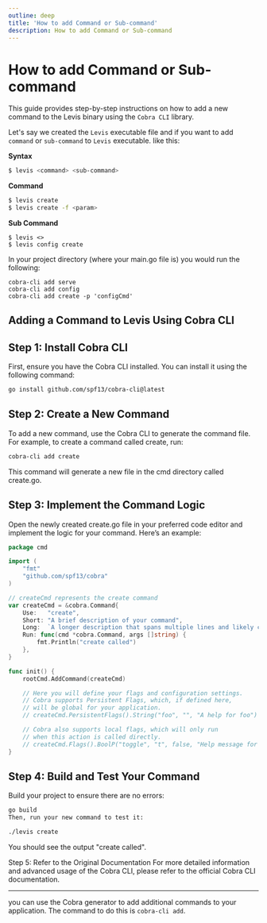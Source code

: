 ```yaml
---
outline: deep
title: 'How to add Command or Sub-command'
description: How to add Command or Sub-command
---
```


# How to add Command or Sub-command
This guide provides step-by-step instructions on how to add a new command to the Levis binary using the `Cobra CLI` library.

Let's say we created the `Levis` executable file and if you want to add `command` or `sub-command` to `Levis` executable. like this:

**Syntax**
```bash
$ levis <command> <sub-command>
```

**Command**
```bash
$ levis create
$ levis create -f <param>
```

**Sub Command**
```
$ levis <>
$ levis config create
```

In your project directory (where your main.go file is) you would run the following:

```
cobra-cli add serve
cobra-cli add config
cobra-cli add create -p 'configCmd'
```

## Adding a Command to Levis Using Cobra CLI

## Step 1: Install Cobra CLI
First, ensure you have the Cobra CLI installed. You can install it using the following command:
```bash
go install github.com/spf13/cobra-cli@latest
```

## Step 2: Create a New Command
To add a new command, use the Cobra CLI to generate the command file. For example, to create a command called create, run:
```bash
cobra-cli add create
```
This command will generate a new file in the cmd directory called create.go.

## Step 3: Implement the Command Logic
Open the newly created create.go file in your preferred code editor and implement the logic for your command. Here’s an example:


```go
package cmd

import (
    "fmt"
    "github.com/spf13/cobra"
)

// createCmd represents the create command
var createCmd = &cobra.Command{
    Use:   "create",
    Short: "A brief description of your command",
    Long:  `A longer description that spans multiple lines and likely contains examples and usage of using your command.`,
    Run: func(cmd *cobra.Command, args []string) {
        fmt.Println("create called")
    },
}

func init() {
    rootCmd.AddCommand(createCmd)

    // Here you will define your flags and configuration settings.
    // Cobra supports Persistent Flags, which, if defined here,
    // will be global for your application.
    // createCmd.PersistentFlags().String("foo", "", "A help for foo")

    // Cobra also supports local flags, which will only run
    // when this action is called directly.
    // createCmd.Flags().BoolP("toggle", "t", false, "Help message for toggle")
}
```

## Step 4: Build and Test Your Command
Build your project to ensure there are no errors:

```bash
go build
Then, run your new command to test it:
```

```bash
./levis create
```
You should see the output "create called".

Step 5: Refer to the Original Documentation
For more detailed information and advanced usage of the Cobra CLI, please refer to the official Cobra CLI documentation.


-------
you can use the Cobra generator to
add additional commands to your application. The command to do this is `cobra-cli add`.
